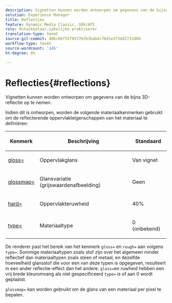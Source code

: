 ```yaml
---
description: Vignetten kunnen worden ontworpen om gegevens van de bijna 3D-reflectie op te nemen.
solution: Experience Manager
title: Reflecties
feature: Dynamic Media Classic, SDK/API
role: Ontwikkelaar,zakelijke praktiserer
translation-type: tm+mt
source-git-commit: d0bc88f55f857762b3bab4c76d1e3f3dd2733d60
workflow-type: tm+mt
source-wordcount: '145'
ht-degree: 0%

---
```



# Reflecties{#reflections}

Vignetten kunnen worden ontworpen om gegevens van de bijna 3D-reflectie op te nemen.

Indien dit is ontworpen, worden de volgende materiaalkenmerken gebruikt om de reflecterende oppervlakteigenschappen van het materiaal te definiëren:

<table id="table_8769C726A17E412FB41F7CB87690B1FE"> 
 <thead> 
  <tr> 
   <th class="entry"> <p>Kenmerk </p> </th> 
   <th class="entry"> <p>Beschrijving </p> </th> 
   <th class="entry"> <p>Standaard </p> </th> 
  </tr> 
 </thead>
 <tbody> 
  <tr> 
   <td> <p><a href="../../../../../../ir-api/http-protocol/image-rendering-api-ref/c-ir-http-protocol-ref/c-ir-http-protocol-command-reference/r-ir-http-gloss.md#reference-325aef2ee51e4e1584a06047427340ca" type="reference" format="dita" scope="local"> <span class="codeph"> gloss=</span> </a> </p> </td> 
   <td> <p>Oppervlakglans </p> </td> 
   <td> <p>Van vignet </p> </td> 
  </tr> 
  <tr> 
   <td> <p> <a href="../../../../../../ir-api/http-protocol/image-rendering-api-ref/c-ir-http-protocol-ref/c-ir-http-protocol-command-reference/r-ir-glossmap.md#reference-99940148ae6a401482b2d03c68530f3a" type="reference" format="dita" scope="local"> <span class="codeph"> glossmap=  </span> </a> </p> </td> 
   <td> <p>Glansvariatie (grijswaardenafbeelding) </p> </td> 
   <td> <p>Geen </p> </td> 
  </tr> 
  <tr> 
   <td> <p> <a href="../../../../../../ir-api/http-protocol/image-rendering-api-ref/c-ir-http-protocol-ref/c-ir-http-protocol-command-reference/r-ir-rough.md#reference-00add846b09f4dc39420bda1ca414180" type="reference" format="dita" scope="local"> <span class="codeph"> hard=  </span> </a> </p> </td> 
   <td> <p>Oppervlakteruwheid </p> </td> 
   <td> <p>40% </p> </td> 
  </tr> 
  <tr> 
   <td> <p> <a href="../../../../../../ir-api/http-protocol/image-rendering-api-ref/c-ir-http-protocol-ref/c-ir-http-protocol-command-reference/r-ir-http-type.md#reference-128c7de89e2d46838019b560f3f84a35" type="reference" format="dita" scope="local"> <span class="codeph"> type=</span> </a> </p> </td> 
   <td> <p>Materiaaltype </p> </td> 
   <td> <p>0 (onbekend) </p> </td> 
  </tr> 
 </tbody> 
</table>

De renderer past het bereik van het kenmerk `gloss=` en `rough=` aan volgens `type=`. Sommige materiaaltypen zoals stof zijn over het algemeen minder reflectief dan materiaaltypen zoals steen of metaal, en dezelfde hoeveelheid glansstof die voor een van deze typen is opgegeven, resulteert in een ander reflectie-effect dan het andere. `gloss=`en ruwheid hebben een vrij brede kleuromvang als niet gespecificeerd  `type=` is of aan 0 wordt geplaatst.

`glossmap=` kan worden gebruikt om de glans van een materiaal per pixel te bepalen.
